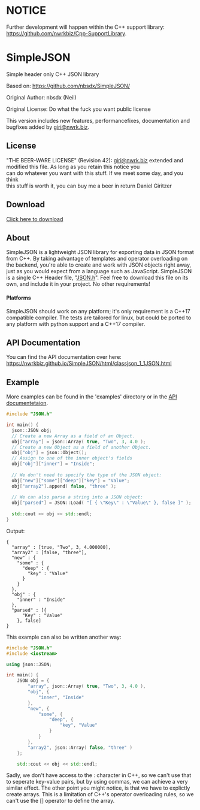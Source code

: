 NOTICE
======

Further development will happen within the C++ support library: https://github.com/nwrkbiz/Cpp-SupportLibrary.

SimpleJSON
==========
Simple header only C++ JSON library

Based on: https://github.com/nbsdx/SimpleJSON/ 

Original Author: nbsdx (Neil)

Original License: Do what the fuck you want public license

This version includes new features, performancefixes, documentation and bugfixes added by <giri@nwrk.biz>.

## License

"THE BEER-WARE LICENSE" (Revision 42):
<giri@nwrk.biz> extended and modified this file. As long as you retain this notice you  
can do whatever you want with this stuff. If we meet some day, and you think  
this stuff is worth it, you can buy me a beer in return Daniel Giritzer

## Download

[Click here to download](https://raw.githubusercontent.com/nwrkbiz/SimpleJSON/master/JSON.h)

## About

SimpleJSON is a lightweight JSON library for exporting data in JSON format from C++. By taking advantage of templates and operator overloading on the backend, you're able to create and work with JSON objects right away, just as you would expect from a language such as JavaScript. SimpleJSON is a single C++ Header file, "[JSON.h](https://raw.githubusercontent.com/nwrkbiz/SimpleJSON/master/JSON.h)". Feel free to download this file on its own, and include it in your project. No other requirements!

#### Platforms

SimpleJSON should work on any platform; it's only requirement is a C++17 compatible compiler. The tests are tailored for linux, but could be ported to any platform with python support and a C++17 compiler.

## API Documentation

You can find the API documentation over here: https://nwrkbiz.github.io/SimpleJSON/html/classjson_1_1JSON.html

## Example

More examples can be found in the 'examples' directory or in the [API documentetaion](https://nwrkbiz.github.io/SimpleJSON/html/classjson_1_1JSON.html#details).

```cpp
#include "JSON.h"

int main() {
  json::JSON obj;
  // Create a new Array as a field of an Object.
  obj["array"] = json::Array( true, "Two", 3, 4.0 );
  // Create a new Object as a field of another Object.
  obj["obj"] = json::Object();
  // Assign to one of the inner object's fields
  obj["obj"]["inner"] = "Inside";
  
  // We don't need to specify the type of the JSON object:
  obj["new"]["some"]["deep"]["key"] = "Value";
  obj["array2"].append( false, "three" );
  
  // We can also parse a string into a JSON object:
  obj["parsed"] = JSON::Load( "[ { \"Key\" : \"Value\" }, false ]" );
  
  std::cout << obj << std::endl;
}
```
Output:
``` 
{
  "array" : [true, "Two", 3, 4.000000],
  "array2" : [false, "three"],
  "new" : {
    "some" : {
      "deep" : {
        "key" : "Value"
      }
    }
  },
  "obj" : {
    "inner" : "Inside"
  },
  "parsed" : [{
      "Key" : "Value"
    }, false]
}
```

This example can also be written another way:
```cpp
#include "JSON.h"
#include <iostream>

using json::JSON;

int main() {
    JSON obj = {
        "array", json::Array( true, "Two", 3, 4.0 ),
        "obj", {
            "inner", "Inside"
        },
        "new", { 
            "some", { 
                "deep", { 
                    "key", "Value" 
                } 
            } 
        },
        "array2", json::Array( false, "three" )
    };

    std::cout << obj << std::endl;
```
Sadly, we don't have access to the : character in C++, so we can't use that to seperate key-value pairs, but by using commas, we can achieve a very similar effect. The other point you might notice, is that we have to explictly create arrays. This is a limitation of C++'s operator overloading rules, so we can't use the [] operator to define the array.
